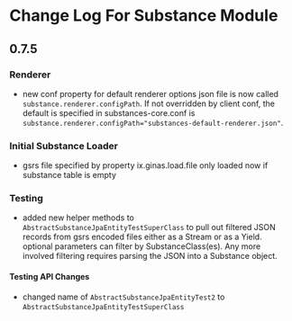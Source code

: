 # Change Log For Substance Module

## 0.7.5

### Renderer
* new conf property for default renderer options json file is now called `substance.renderer.configPath`.
  If not overridden by client conf, the default is specified in substances-core.conf is 
  `substance.renderer.configPath="substances-default-renderer.json"`.
  
### Initial Substance Loader
* gsrs file specified by property ix.ginas.load.file only loaded now if substance table is empty
### Testing
  * added new helper methods to `AbstractSubstanceJpaEntityTestSuperClass` to pull out
    filtered JSON records from gsrs encoded files either as a Stream or as a Yield. optional 
    parameters can filter by SubstanceClass(es). Any more involved filtering requires
    parsing the JSON into a Substance object.
    
#### Testing API Changes
  * changed name of `AbstractSubstanceJpaEntityTest2` to `AbstractSubstanceJpaEntityTestSuperClass`
